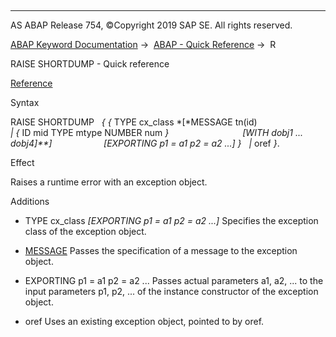   

* * *

AS ABAP Release 754, ©Copyright 2019 SAP SE. All rights reserved.

[ABAP Keyword Documentation](javascript:call_link\('abenabap.htm'\)) →  [ABAP - Quick Reference](javascript:call_link\('abenabap_shortref.htm'\)) →  R

RAISE SHORTDUMP - Quick reference

[Reference](javascript:call_link\('abapraise_shortdump.htm'\))

Syntax

RAISE SHORTDUMP
  *{* *{* TYPE cx\_class *\[*MESSAGE tn(id)
                           *|* *{* ID mid TYPE mtype NUMBER num *}*
                             *\[*WITH dobj1 ... dobj4*\]**\]*
                    *\[*EXPORTING p1 = a1 p2 = a2 ...*\]* *}*
  *|* oref *}*.

Effect

Raises a runtime error with an exception object.

Additions

-   TYPE cx\_class *\[*EXPORTING p1 = a1 p2 = a2 ...*\]*
    Specifies the exception class of the exception object.
    
-   [MESSAGE](javascript:call_link\('abapraise_shortdump_message.htm'\))
    Passes the specification of a message to the exception object.
    
-   EXPORTING p1 = a1 p2 = a2 ...
    Passes actual parameters a1, a2, ... to the input parameters p1, p2, ... of the instance constructor of the exception object.
    
-   oref
    Uses an existing exception object, pointed to by oref.